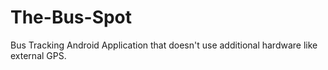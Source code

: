 # The-Bus-Spot
Bus Tracking Android Application that doesn't use additional hardware like external GPS.
